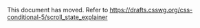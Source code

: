 This document has moved.
Refer to https://drafts.csswg.org/css-conditional-5/scroll_state_explainer
